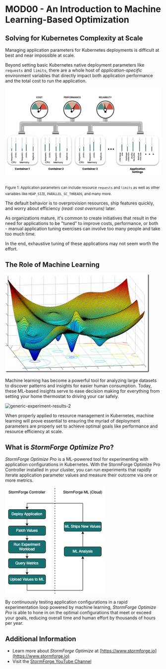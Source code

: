 # MOD00 - An Introduction to Machine Learning-Based Optimization

## Solving for Kubernetes Complexity at Scale
Managing application parameters for Kubernetes deployments is difficult at best and near impossible at scale.

Beyond setting basic Kubernetes native deployment parameters like `requests` and `limits`, there are a whole host of *application-specific* environment variables that directly impact both application performance and the total cost to run the application.

![Kubernetes Parameters Can Be Complicated!](/Java/Assets/Images/k8s-param-gauges.png)

<sub>Figure 1: Application parameters can include resource `requests` and `limits` as well as other variables like `HEAP_SIZE`, `PARALLEL_GC_THREADS`, and many more. </sub>

The default behavior is to overprovision resources, ship features quickly, and worry about efficiency *(read: cost overruns)* later.

As organizations mature, it's common to create initiatives that result in the need for applications to be "tuned" to improve costs, performance, or both - manual application tuning exercises can involve too many people and take too much time.

In the end, exhaustive tuning of these applications may not seem worth the effort.

## The Role of Machine Learning

![multi-regression](/Java/Assets/Images/multi-regression.png)

Machine learning has become a powerful tool for analyzing large datasets to discover patterns and insights for easier human consumption. Today, these ML-based insights serve to ease decision making for everything from setting your home thermostat to driving your car safely.

![generic-experiment-results-2](/Java/Assets/Images/generic-experiment-result-2.png)

When properly applied to resource management in Kubernetes, machine learning will prove essential to ensuring the myriad of deployment parameters are properly set to achieve optimal goals like performance and resource efficiency at scale.

## What is *StormForge Optimize Pro*?
*StormForge Optimize Pro* is a ML-powered tool for experimenting with application configurations in Kubernetes. With the StormForge Optimize Pro Controller installed in your cluster, you can run experiments that rapidly iterate application parameter values and measure their outcome via one or more metrics.

![trial-flow-controller](/Java/Assets/Images/trial-flow-controller-updated.png)

By continuously testing application configurations in a rapid experimentation loop powered by machine learning, *StormForge Optimize Pro* is able to hone in on the optimal configurations that meet or exceed your goals, reducing overall time and human effort by thousands of hours per year.

## Additional Information
* Learn more about *StormForge Optimize* at [https://www.stormforge.io](https://www.stormforge.io)
* Visit the [StormForge YouTube Channel](https://www.youtube.com/channel/UCW05S9esT9PKb9tkLrnbUoA)







